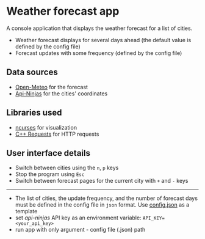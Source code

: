 # Weather forecast app
A console application that displays the weather forecast for a list of cities. 
- Weather forecast displays for several days ahead (the default value is defined by the config file)
- Forecast updates with some frequency (defined by the config file)

## Data sources
- [Open-Meteo](https://open-meteo.com/en/docs#latitude=59.94&longitude=30.31&hourly=temperature_2m&forecast_days=16 ) for the forecast
- [Api-Ninjas](https://api-ninjas.com/api/city ) for the cities' coordinates
## Libraries used
- [ncurses](https://en.wikipedia.org/wiki/Ncurses) for visualization
- [C++ Requests](https://github.com/libcpr/cpr) for HTTP requests

## User interface details
- Switch between cities using the `n`, `p` keys
- Stop the program using `Esc`
- Switch between forecast pages for the current city with `+` and `-` keys

---
- The list of cities, the update frequency, and the number of forecast days must be defined in the config file in 
  `json` format. Use [config.json](config.json) as a template
- set _api-ninjas_ API key as an environment variable: `API_KEY=<your_api_key>`
- run app with only argument - config file (.json) path
